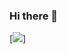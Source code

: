 ### Hi there 👋


[![](https://img.shields.io/badge/JavaScript-F7DF1E?style=for-the-badge&logo=javascript&logoColor=black)]
